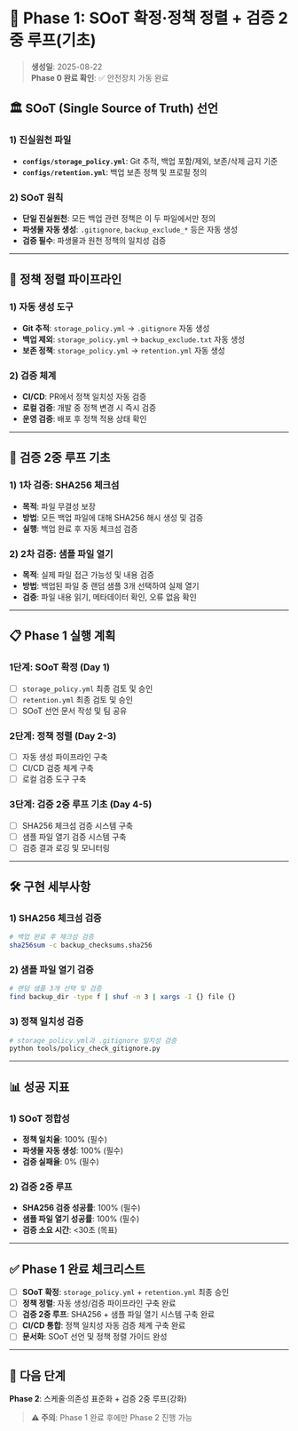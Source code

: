 # 🎯 Phase 1: SOoT 확정·정책 정렬 + 검증 2중 루프(기초)

> **생성일**: 2025-08-22  
> **Phase 0 완료 확인**: ✅ 안전장치 가동 완료

## 🏛️ **SOoT (Single Source of Truth) 선언**

### **1) 진실원천 파일**
- **`configs/storage_policy.yml`**: Git 추적, 백업 포함/제외, 보존/삭제 금지 기준
- **`configs/retention.yml`**: 백업 보존 정책 및 프로필 정의

### **2) SOoT 원칙**
- **단일 진실원천**: 모든 백업 관련 정책은 이 두 파일에서만 정의
- **파생물 자동 생성**: `.gitignore`, `backup_exclude_*` 등은 자동 생성
- **검증 필수**: 파생물과 원천 정책의 일치성 검증

---

## 🔄 **정책 정렬 파이프라인**

### **1) 자동 생성 도구**
- **Git 추적**: `storage_policy.yml` → `.gitignore` 자동 생성
- **백업 제외**: `storage_policy.yml` → `backup_exclude.txt` 자동 생성
- **보존 정책**: `storage_policy.yml` → `retention.yml` 자동 생성

### **2) 검증 체계**
- **CI/CD**: PR에서 정책 일치성 자동 검증
- **로컬 검증**: 개발 중 정책 변경 시 즉시 검증
- **운영 검증**: 배포 후 정책 적용 상태 확인

---

## 🧪 **검증 2중 루프 기초**

### **1) 1차 검증: SHA256 체크섬**
- **목적**: 파일 무결성 보장
- **방법**: 모든 백업 파일에 대해 SHA256 해시 생성 및 검증
- **실행**: 백업 완료 후 자동 체크섬 검증

### **2) 2차 검증: 샘플 파일 열기**
- **목적**: 실제 파일 접근 가능성 및 내용 검증
- **방법**: 백업된 파일 중 랜덤 샘플 3개 선택하여 실제 열기
- **검증**: 파일 내용 읽기, 메타데이터 확인, 오류 없음 확인

---

## 📋 **Phase 1 실행 계획**

### **1단계: SOoT 확정 (Day 1)**
- [ ] `storage_policy.yml` 최종 검토 및 승인
- [ ] `retention.yml` 최종 검토 및 승인
- [ ] SOoT 선언 문서 작성 및 팀 공유

### **2단계: 정책 정렬 (Day 2-3)**
- [ ] 자동 생성 파이프라인 구축
- [ ] CI/CD 검증 체계 구축
- [ ] 로컬 검증 도구 구축

### **3단계: 검증 2중 루프 기초 (Day 4-5)**
- [ ] SHA256 체크섬 검증 시스템 구축
- [ ] 샘플 파일 열기 검증 시스템 구축
- [ ] 검증 결과 로깅 및 모니터링

---

## 🛠️ **구현 세부사항**

### **1) SHA256 체크섬 검증**
```bash
# 백업 완료 후 체크섬 검증
sha256sum -c backup_checksums.sha256
```

### **2) 샘플 파일 열기 검증**
```bash
# 랜덤 샘플 3개 선택 및 검증
find backup_dir -type f | shuf -n 3 | xargs -I {} file {}
```

### **3) 정책 일치성 검증**
```bash
# storage_policy.yml과 .gitignore 일치성 검증
python tools/policy_check_gitignore.py
```

---

## 📊 **성공 지표**

### **1) SOoT 정합성**
- **정책 일치율**: 100% (필수)
- **파생물 자동 생성**: 100% (필수)
- **검증 실패율**: 0% (필수)

### **2) 검증 2중 루프**
- **SHA256 검증 성공률**: 100% (필수)
- **샘플 파일 열기 성공률**: 100% (필수)
- **검증 소요 시간**: <30초 (목표)

---

## ✅ **Phase 1 완료 체크리스트**

- [ ] **SOoT 확정**: `storage_policy.yml` + `retention.yml` 최종 승인
- [ ] **정책 정렬**: 자동 생성/검증 파이프라인 구축 완료
- [ ] **검증 2중 루프**: SHA256 + 샘플 파일 열기 시스템 구축 완료
- [ ] **CI/CD 통합**: 정책 일치성 자동 검증 체계 구축 완료
- [ ] **문서화**: SOoT 선언 및 정책 정렬 가이드 완성

---

## 🚀 **다음 단계**

**Phase 2**: 스케줄·의존성 표준화 + 검증 2중 루프(강화)

> **⚠️ 주의**: Phase 1 완료 후에만 Phase 2 진행 가능



